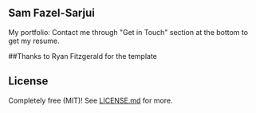 ## Sam Fazel-Sarjui

My portfolio:
Contact me through "Get in Touch" section at the bottom to get my resume.


##Thanks to Ryan Fitzgerald for the template
## License
Completely free (MIT)! See [LICENSE.md](LICENSE.md) for more.
